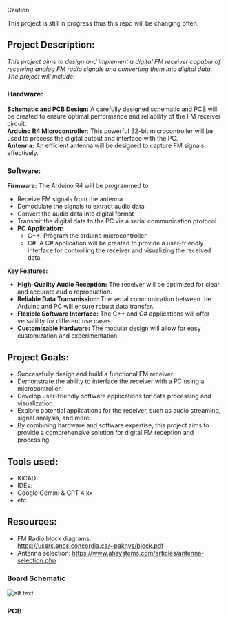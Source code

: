 > [!CAUTION]
> This project is still in progress thus this repo will be changing often. 

## Project Description: 
_This project aims to design and implement a digital FM receiver capable of receiving analog FM radio signals and converting them into digital data. The project will include:_

### Hardware:

**Schematic and PCB Design:** A carefully designed schematic and PCB will be created to ensure optimal performance and reliability of the FM receiver circuit. </br>
**Arduino R4 Microcontroller**: This powerful 32-bit microcontroller will be used to process the digital output and interface with the PC. </br>
**Antenna:** An efficient antenna will be designed to capture FM signals effectively. </br>

### Software:
**Firmware:** The Arduino R4 will be programmed to:
- Receive FM signals from the antenna </br>
- Demodulate the signals to extract audio data </br>
- Convert the audio data into digital format </br>
- Transmit the digital data to the PC via a serial communication protocol </br>
- **PC Application:**
  - C++: Program the arduino microcontroller </br>
  - C#: A C# application will be created to provide a user-friendly interface for controlling the receiver and visualizing the received data. </br> 

**Key Features:**
- **High-Quality Audio Reception:** The receiver will be optimized for clear and accurate audio reproduction. </br>
- **Reliable Data Transmission:** The serial communication between the Arduino and PC will ensure robust data transfer. </br>
- **Flexible Software Interface:** The C++ and C# applications will offer versatility for different use cases. </br>
- **Customizable Hardware:** The modular design will allow for easy customization and experimentation. </br>


## Project Goals:
- Successfully design and build a functional FM receiver. </br>
- Demonstrate the ability to interface the receiver with a PC using a microcontroller. </br>
- Develop user-friendly software applications for data processing and visualization. </br>
- Explore potential applications for the receiver, such as audio streaming, signal analysis, and more. </br>
- By combining hardware and software expertise, this project aims to provide a comprehensive solution for digital FM reception and processing. </br>

## Tools used: 
- KiCAD </br>
- IDEs: </br>
- Google Gemini & GPT 4.xx </br>
- etc. </br>
## Resources: 
- FM Radio block diagrams: https://users.encs.concordia.ca/~paknys/block.pdf
- Antenna selection: https://www.ahsystems.com/articles/antenna-selection.php


### Board Schematic 
![alt text](https://github.com/sanobertin/sanobertin/blob/master/src/Schematic.jpg?raw=true)

### PCB